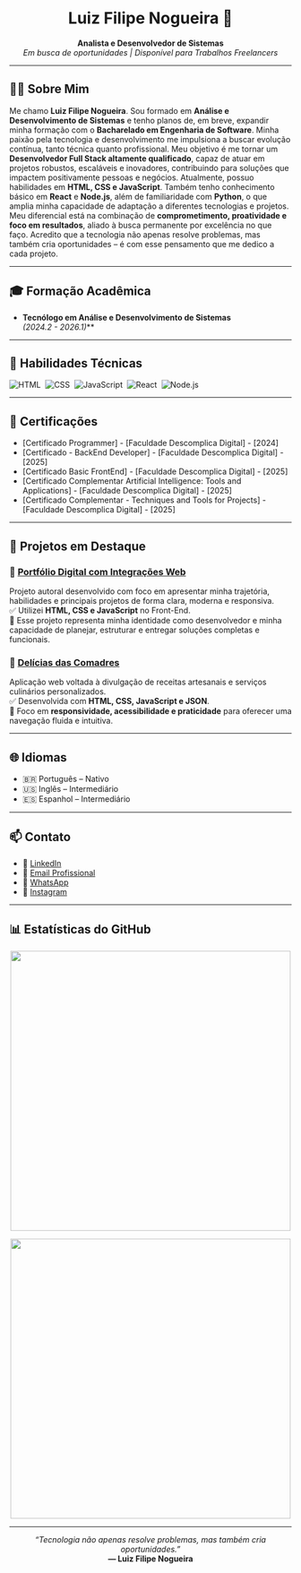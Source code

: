 <h1 align="center">Luiz Filipe Nogueira 👋</h1>

<p align="center">
  <strong>Analista e Desenvolvedor de Sistemas</strong><br>
  <em>Em busca de oportunidades | Disponível para Trabalhos Freelancers</em>
</p>

---

## 👨‍💻 Sobre Mim

Me chamo **Luiz Filipe Nogueira**. Sou formado em **Análise e Desenvolvimento de Sistemas** e tenho planos de, em breve, expandir minha formação com o **Bacharelado em Engenharia de Software**.
Minha paixão pela tecnologia e desenvolvimento me impulsiona a buscar evolução contínua, tanto técnica quanto profissional. Meu objetivo é me tornar um **Desenvolvedor Full Stack altamente qualificado**, capaz de atuar em projetos robustos, escaláveis e inovadores, contribuindo para soluções que impactem positivamente pessoas e negócios. Atualmente, possuo habilidades em **HTML, CSS e JavaScript**. Também tenho conhecimento básico em **React** e **Node.js**, além de familiaridade com **Python**, o que amplia minha capacidade de adaptação a diferentes tecnologias e projetos. Meu diferencial está na combinação de **comprometimento, proatividade e foco em resultados**, aliado à busca permanente por excelência no que faço. Acredito que a tecnologia não apenas resolve problemas, mas também cria oportunidades – é com esse pensamento que me dedico a cada projeto.

---

## 🎓 Formação Acadêmica

- **Tecnólogo em Análise e Desenvolvimento de Sistemas**  
  *(2024.2 - 2026.1)***

---

## 🚀 Habilidades Técnicas

![HTML](https://img.shields.io/badge/HTML5-E34F26?style=for-the-badge&logo=html5&logoColor=white)&nbsp;
![CSS](https://img.shields.io/badge/CSS3-1572B6?style=for-the-badge&logo=css3&logoColor=white)&nbsp;
![JavaScript](https://img.shields.io/badge/JavaScript-F7DF1E?style=for-the-badge&logo=javascript&logoColor=black)&nbsp;
![React](https://img.shields.io/badge/React-20232A?style=for-the-badge&logo=react&logoColor=61DAFB)&nbsp;
![Node.js](https://img.shields.io/badge/Node.js-339933?style=for-the-badge&logo=nodedotjs&logoColor=white)

---

## 🏅 Certificações

- [Certificado Programmer] - [Faculdade Descomplica Digital] - [2024]
- [Certificado - BackEnd Developer] - [Faculdade Descomplica Digital] - [2025]
- [Certificado Basic FrontEnd] - [Faculdade Descomplica Digital] - [2025]
- [Certificado Complementar Artificial Intelligence: Tools and Applications] - [Faculdade Descomplica Digital] - [2025]
- [Certificado Complementar - Techniques and Tools for Projects] - [Faculdade Descomplica Digital] - [2025]

---

## 💼 Projetos em Destaque

### 🎯 [Portfólio Digital com Integrações Web](#)
Projeto autoral desenvolvido com foco em apresentar minha trajetória, habilidades e principais projetos de forma clara, moderna e responsiva.  
✅ Utilizei **HTML, CSS e JavaScript** no Front-End.  
🎯 Esse projeto representa minha identidade como desenvolvedor e minha capacidade de planejar, estruturar e entregar soluções completas e funcionais.

### 🥘 [Delícias das Comadres](#)
Aplicação web voltada à divulgação de receitas artesanais e serviços culinários personalizados.  
✅ Desenvolvida com **HTML, CSS, JavaScript e JSON**.  
📱 Foco em **responsividade, acessibilidade e praticidade** para oferecer uma navegação fluida e intuitiva.

---

## 🌐 Idiomas

- 🇧🇷 Português – Nativo  
- 🇺🇸 Inglês – Intermediário  
- 🇪🇸 Espanhol – Intermediário

---

## 📫 Contato 

- 🔗 [LinkedIn](https://www.linkedin.com/in/luizfilipenogueira)  
- 📧 [Email Profissional](mailto:lfnjecorporativo@gmail.com?subject=Contato%20via%20GitHub&body=Ol%C3%A1.%20Como%20vai%3F%20Vi%20seu%20perfil%20no%20GitHub%20e%20gostaria%20de%20entrar%20em%20contato.)
- 💬 [WhatsApp](https://wa.me/5571982344467?text=Ol%C3%A1.%20Vi%20seu%20perfil%20no%20Linkedln.%20Gostaria%20de%20entrar%20em%20contato.)
- 📸 [Instagram](https://www.instagram.com/_lfnje)

---

## 📊 Estatísticas do GitHub

<p align="center">
  <img src="https://github-readme-stats.vercel.app/api?username=lfnje&show_icons=true&theme=radical&hide_border=true" width="500" />
</p>
<p align="center">
  <img src="https://github-readme-stats.vercel.app/api/top-langs/?username=lfnje&layout=compact&theme=radical&hide_border=true" width="500" />
</p>

---

<p align="center">
  <em>“Tecnologia não apenas resolve problemas, mas também cria oportunidades.”</em><br>
  <strong>— Luiz Filipe Nogueira</strong>
</p>
